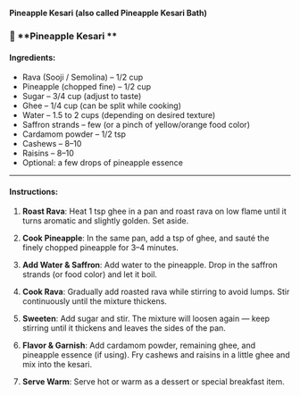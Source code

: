 **Pineapple Kesari (also called Pineapple Kesari Bath)**


### 🍍 **Pineapple Kesari **

#### Ingredients:

* Rava (Sooji / Semolina) – 1/2 cup
* Pineapple (chopped fine) – 1/2 cup
* Sugar – 3/4 cup (adjust to taste)
* Ghee – 1/4 cup (can be split while cooking)
* Water – 1.5 to 2 cups (depending on desired texture)
* Saffron strands – few (or a pinch of yellow/orange food color)
* Cardamom powder – 1/2 tsp
* Cashews – 8–10
* Raisins – 8–10
* Optional: a few drops of pineapple essence

---

#### Instructions:

1. **Roast Rava**:
   Heat 1 tsp ghee in a pan and roast rava on low flame until it turns aromatic and slightly golden. Set aside.

2. **Cook Pineapple**:
   In the same pan, add a tsp of ghee, and sauté the finely chopped pineapple for 3–4 minutes.

3. **Add Water & Saffron**:
   Add water to the pineapple. Drop in the saffron strands (or food color) and let it boil.

4. **Cook Rava**:
   Gradually add roasted rava while stirring to avoid lumps. Stir continuously until the mixture thickens.

5. **Sweeten**:
   Add sugar and stir. The mixture will loosen again — keep stirring until it thickens and leaves the sides of the pan.

6. **Flavor & Garnish**:
   Add cardamom powder, remaining ghee, and pineapple essence (if using). Fry cashews and raisins in a little ghee and
   mix into the kesari.

7. **Serve Warm**:
   Serve hot or warm as a dessert or special breakfast item.

